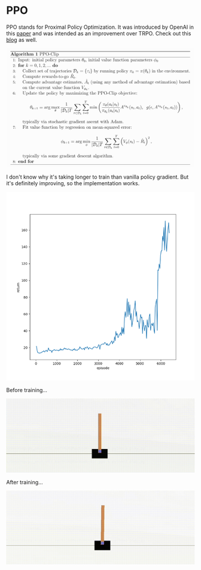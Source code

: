 # PPO

PPO stands for Proximal Policy Optimization. It was introduced by OpenAI in this [paper](https://arxiv.org/abs/1707.06347) and was intended as an improvement over TRPO. Check out this [blog](https://openai.com/blog/openai-baselines-ppo/) as well.

![](ppo.png)

I don't know why it's taking longer to train than vanilla policy gradient. But it's definitely improving, so the implementation works.

<p align="center"><img src="returns.png"></p>

Before training...

<p align="center"><img src="before.gif"></p>

After training...

<p align="center"><img src="after.gif"></p>
